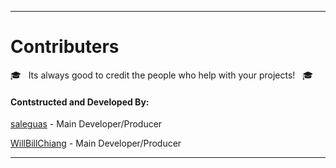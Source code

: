 ------------------------------------------------------------------------

# Contributers

:mortar_board: &nbsp; Its always good to credit the people who help with your projects! &nbsp; :mortar_board:

#### **Contstructed and Developed By:**
[saleguas](https://github.com/saleguas) - Main Developer/Producer

[WillBillChiang](https://github.com/WillBillChiang) - Main Developer/Producer

------------------------------------------------------------------------
